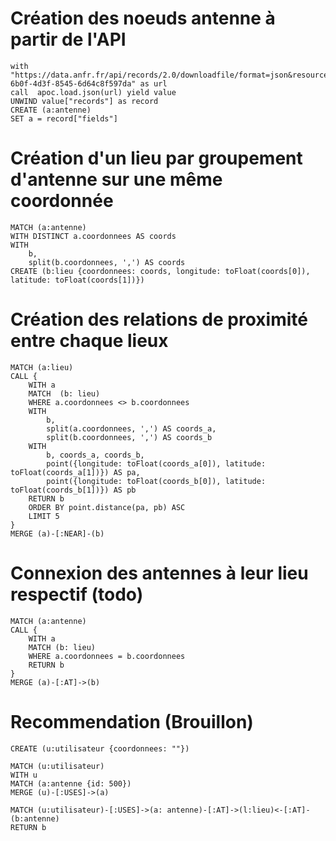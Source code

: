 # Création des noeuds antenne à partir de l'API
```
with "https://data.anfr.fr/api/records/2.0/downloadfile/format=json&resource_id=88ef0887-6b0f-4d3f-8545-6d64c8f597da" as url
call  apoc.load.json(url) yield value
UNWIND value["records"] as record
CREATE (a:antenne)
SET a = record["fields"]
```

# Création d'un lieu par groupement d'antenne sur une même coordonnée
```
MATCH (a:antenne)
WITH DISTINCT a.coordonnees AS coords
WITH
    b,
    split(b.coordonnees, ',') AS coords
CREATE (b:lieu {coordonnees: coords, longitude: toFloat(coords[0]), latitude: toFloat(coords[1])})
```

# Création des relations de proximité entre chaque lieux
```
MATCH (a:lieu)
CALL {
    WITH a
    MATCH  (b: lieu)
    WHERE a.coordonnees <> b.coordonnees
    WITH
        b,
        split(a.coordonnees, ',') AS coords_a,
        split(b.coordonnees, ',') AS coords_b
    WITH
        b, coords_a, coords_b,
        point({longitude: toFloat(coords_a[0]), latitude: toFloat(coords_a[1])}) AS pa,
        point({longitude: toFloat(coords_b[0]), latitude: toFloat(coords_b[1])}) AS pb
    RETURN b
    ORDER BY point.distance(pa, pb) ASC
    LIMIT 5
}
MERGE (a)-[:NEAR]-(b)
```

# Connexion des antennes à leur lieu respectif (todo)
```
MATCH (a:antenne)
CALL {
    WITH a
    MATCH (b: lieu)
    WHERE a.coordonnees = b.coordonnees
    RETURN b
}
MERGE (a)-[:AT]->(b)
```

# Recommendation (Brouillon)
```
CREATE (u:utilisateur {coordonnees: ""})

MATCH (u:utilisateur)
WITH u
MATCH (a:antenne {id: 500})
MERGE (u)-[:USES]->(a)

MATCH (u:utilisateur)-[:USES]->(a: antenne)-[:AT]->(l:lieu)<-[:AT]-(b:antenne)
RETURN b

```
